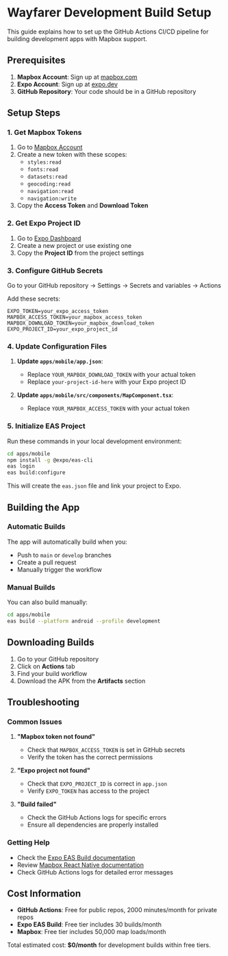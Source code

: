 # Wayfarer Development Build Setup

This guide explains how to set up the GitHub Actions CI/CD pipeline for building development apps with Mapbox support.

## Prerequisites

1. **Mapbox Account**: Sign up at [mapbox.com](https://mapbox.com)
2. **Expo Account**: Sign up at [expo.dev](https://expo.dev)
3. **GitHub Repository**: Your code should be in a GitHub repository

## Setup Steps

### 1. Get Mapbox Tokens

1. Go to [Mapbox Account](https://account.mapbox.com/access-tokens/)
2. Create a new token with these scopes:
   - `styles:read`
   - `fonts:read`
   - `datasets:read`
   - `geocoding:read`
   - `navigation:read`
   - `navigation:write`
3. Copy the **Access Token** and **Download Token**

### 2. Get Expo Project ID

1. Go to [Expo Dashboard](https://expo.dev)
2. Create a new project or use existing one
3. Copy the **Project ID** from the project settings

### 3. Configure GitHub Secrets

Go to your GitHub repository → Settings → Secrets and variables → Actions

Add these secrets:

```
EXPO_TOKEN=your_expo_access_token
MAPBOX_ACCESS_TOKEN=your_mapbox_access_token
MAPBOX_DOWNLOAD_TOKEN=your_mapbox_download_token
EXPO_PROJECT_ID=your_expo_project_id
```

### 4. Update Configuration Files

1. **Update `apps/mobile/app.json`**:
   - Replace `YOUR_MAPBOX_DOWNLOAD_TOKEN` with your actual token
   - Replace `your-project-id-here` with your Expo project ID

2. **Update `apps/mobile/src/components/MapComponent.tsx`**:
   - Replace `YOUR_MAPBOX_ACCESS_TOKEN` with your actual token

### 5. Initialize EAS Project

Run these commands in your local development environment:

```bash
cd apps/mobile
npm install -g @expo/eas-cli
eas login
eas build:configure
```

This will create the `eas.json` file and link your project to Expo.

## Building the App

### Automatic Builds

The app will automatically build when you:
- Push to `main` or `develop` branches
- Create a pull request
- Manually trigger the workflow

### Manual Builds

You can also build manually:

```bash
cd apps/mobile
eas build --platform android --profile development
```

## Downloading Builds

1. Go to your GitHub repository
2. Click on **Actions** tab
3. Find your build workflow
4. Download the APK from the **Artifacts** section

## Troubleshooting

### Common Issues

1. **"Mapbox token not found"**
   - Check that `MAPBOX_ACCESS_TOKEN` is set in GitHub secrets
   - Verify the token has the correct permissions

2. **"Expo project not found"**
   - Check that `EXPO_PROJECT_ID` is correct in `app.json`
   - Verify `EXPO_TOKEN` has access to the project

3. **"Build failed"**
   - Check the GitHub Actions logs for specific errors
   - Ensure all dependencies are properly installed

### Getting Help

- Check the [Expo EAS Build documentation](https://docs.expo.dev/build/introduction/)
- Review [Mapbox React Native documentation](https://github.com/rnmapbox/maps)
- Check GitHub Actions logs for detailed error messages

## Cost Information

- **GitHub Actions**: Free for public repos, 2000 minutes/month for private repos
- **Expo EAS Build**: Free tier includes 30 builds/month
- **Mapbox**: Free tier includes 50,000 map loads/month

Total estimated cost: **$0/month** for development builds within free tiers.
